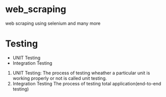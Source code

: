 # web_scraping
web scraping using selenium and many more

# Testing 
- UNIT Testing
- Integration Testing

1. UNIT Testing:
   The process of testing wheather a particular unit is working properly or not is called unit testing.
2. Integration Testing
    The process of testing total application(end-to-end testing)
 



